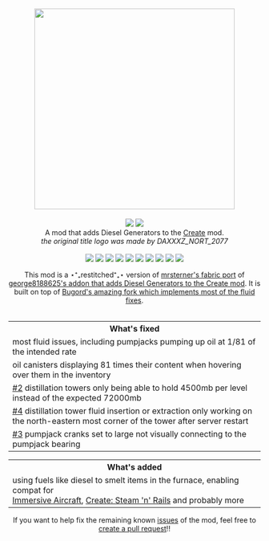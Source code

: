<!--<h1 align="center"><img src="https://cdn.modrinth.com/data/cached_images/08de4fe4adb1e04104f2a845b75a95324603fb42.png" width=400px></h1>-->
<h1 align="center"><img src="https://cdn.modrinth.com/data/cached_images/751b31a21e8ab4e1b414d0105ad45a4961b6593f.png" width=400px></h1>
<p align="center">
  <a href="https://modrinth.com/mod/create-diesel-generators-fabric-restitched"><img src="https://img.shields.io/modrinth/dt/zMna5NU5?logo=modrinth&label=&suffix=%20&style=flat&color=242629&labelColor=5ca424&logoColor=1c1c1c"></a>
  <!--<a href="https://www.curseforge.com/minecraft/mc-mods/create-diesel-generators"><img src="https://cf.way2muchnoise.eu/869316.svg"></a>-->
  <a href="https://discord.gg/pUgaSXcGEQ"><img src="https://img.shields.io/discord/1121792423836799128?color=5865f2&label=Discord"></a><br>
A mod that adds Diesel Generators to the <a href="https://www.curseforge.com/minecraft/mc-mods/create">Create</a> mod.<br><i>the original title logo was made by DAXXXZ_NORT_2077</i>
<br>
<br>
<img src="https://cdn.discordapp.com/emojis/1121801687502434525.png?size=48&quality=lossless">
<img src="https://cdn.discordapp.com/emojis/1121802680143204452.png?size=48&quality=lossless">
<img src="https://cdn.discordapp.com/emojis/1123310184194904245.png?size=48&quality=lossless">
<img src="https://cdn.discordapp.com/emojis/1122645482825580664.png?size=48&quality=lossless">
<img src="https://cdn.discordapp.com/emojis/1121801687502434525.png?size=48&quality=lossless">
<img src="https://cdn.discordapp.com/emojis/1121802680143204452.png?size=48&quality=lossless">
<img src="https://cdn.discordapp.com/emojis/1123310184194904245.png?size=48&quality=lossless">
<img src="https://cdn.discordapp.com/emojis/1122645482825580664.png?size=48&quality=lossless">
<img src="https://cdn.discordapp.com/emojis/1121801687502434525.png?size=48&quality=lossless">
<img src="https://cdn.discordapp.com/emojis/1121802680143204452.png?size=48&quality=lossless">
<div align="center">
This mod is a ⋆⁺₊restitched⁺₊⋆ version of <a href="https://modrinth.com/mod/create-diesel-generators-fabric">mrsterner's fabric port</a> of <a href="https://modrinth.com/mod/create-diesel-generators">george8188625's addon that adds Diesel Generators to the Create mod</a>. It is built on top of <a href="https://github.com/Bugord/Create-Diesel-Generators-Fabric-Refixed/tree/1.20.1">Bugord's amazing fork which implements most of the fluid fixes</a>.
<br><br>
<table>
  <tr>
    <th>What's fixed</th>
  </tr>
  <tr>
    <td>most fluid issues, including pumpjacks pumping up oil at 1/81 of the intended rate</td>
  </tr>
  <tr>
    <td>oil canisters displaying 81 times their content when hovering over them in the inventory</td>
  </tr>
  <tr>
    <td><a href="https://github.com/mircey/create-diesel-generators-fabric-restitched/issues/2">#2</a> distillation towers only being able to hold 4500mb per level instead of the expected 72000mb</td>
  </tr>
  <tr>
    <td><a href="https://github.com/mircey/create-diesel-generators-fabric-restitched/issues/4">#4</a> distillation tower fluid insertion or extraction only working on the north-eastern most corner of the tower after server restart</td>
  </tr>
  <tr>
    <td><a href="https://github.com/mircey/create-diesel-generators-fabric-restitched/issues/3">#3</a> pumpjack cranks set to large not visually connecting to the pumpjack bearing</td>
  </tr>
</table>

<table>
  <tr>
    <th>What's added</th>
  </tr>
  <tr>
    <td>using fuels like diesel to smelt items in the furnace, enabling compat for<br><a href="https://modrinth.com/mod/immersive-aircraft">Immersive Aircraft</a>, <a href="https://modrinth.com/mod/create-steam-n-rails">Create: Steam 'n' Rails</a> and probably more</td>
  </tr>
</table>

<p align="center">If you want to help fix the remaining known <a href="https://github.com/mircey/create-diesel-generators-fabric-restitched/issues">issues</a> of the mod, feel free to <a href="https://github.com/mircey/create-diesel-generators-fabric-restitched/compare">create a pull request</a>!!<br>

<!--<p align="center">Every gameplay-breaking issue is already fixed. Feel free to <a href="https://github.com/mircey/create-diesel-generators-fabric-restitched/issues">report any issue</a> or <a href="https://github.com/mircey/create-diesel-generators-fabric-restitched/compare">create a pull request</a> if you want to help mature the mod!!<br>-->
</p>
